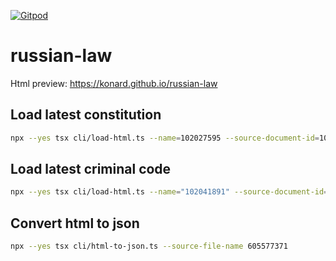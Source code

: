 [![Gitpod](https://img.shields.io/badge/Gitpod-ready--to--code-blue?logo=gitpod)](https://gitpod.io/#https://github.com/deep-foundation/russian-laws)

# russian-law

Html preview: https://konard.github.io/russian-law

## Load latest constitution
```bash
npx --yes tsx cli/load-html.ts --name=102027595 --source-document-id=102027595
```

## Load latest criminal code
```bash
npx --yes tsx cli/load-html.ts --name="102041891" --source-document-id=102041891
```

## Convert html to json
```bash
npx --yes tsx cli/html-to-json.ts --source-file-name 605577371
```